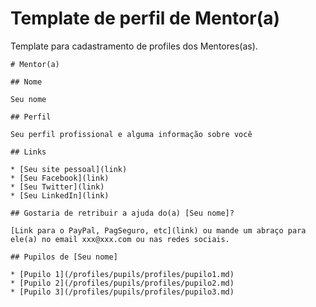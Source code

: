 # Template de perfil de Mentor(a)

Template para cadastramento de profiles dos Mentores(as).

```
# Mentor(a)

## Nome

Seu nome

## Perfil

Seu perfil profissional e alguma informação sobre você

## Links

* [Seu site pessoal](link)
* [Seu Facebook](link)
* [Seu Twitter](link)
* [Seu LinkedIn](link)

## Gostaria de retribuir a ajuda do(a) [Seu nome]?

[Link para o PayPal, PagSeguro, etc](link) ou mande um abraço para ele(a) no email xxx@xxx.com ou nas redes sociais.

## Pupilos de [Seu nome]

* [Pupilo 1](/profiles/pupils/profiles/pupilo1.md)
* [Pupilo 2](/profiles/pupils/profiles/pupilo2.md)
* [Pupilo 3](/profiles/pupils/profiles/pupilo3.md)
```
